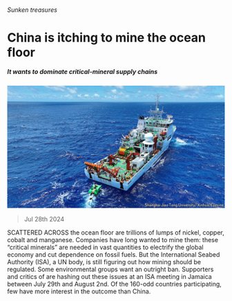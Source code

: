 ###### Sunken treasures

# China is itching to mine the ocean floor 

##### It wants to dominate critical-mineral supply chains 

![image](images/20240803_CNP002.jpg) 

> Jul 28th 2024 

SCATTERED ACROSS the ocean floor are trillions of lumps of nickel, copper, cobalt and manganese. Companies have long wanted to mine them: these “critical minerals” are needed in vast quantities to electrify the global economy and cut dependence on fossil fuels. But the International Seabed Authority (ISA), a UN body, is still figuring out how mining should be regulated. Some environmental groups want an outright ban. Supporters and critics of  are hashing out these issues at an ISA meeting in Jamaica between July 29th and August 2nd. Of the 160-odd countries participating, few have more interest in the outcome than China.


